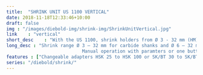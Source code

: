 ```yaml
---
title:  "SHRINK UNIT US 1100 VERTICAL"
date: 2018-11-18T12:33:46+10:00
draft: false
img : "/images/diebold-img/shrink-img/ShrinkUnitVertical.jpg"
link    : "vertical"
short_desc    : "With the US 1100, shrink holders from Ø 3 - 32 mm (HM) and Ø 6 - 32 (HSS) can be shrunk. " 
long_desc : "Shrink range Ø 3 – 32 mm for carbide shanks and Ø 6 – 32 mm for HSS shanks. The optional coil with pyrometer technology allows automatic and direct temperature control of the Shrink Chuck during heating.The Shrink Chuck can no more be overheated.
                            Manual operation with paramters or one button for manual operation. The safe and fast shrinking process does not need a prior identification of the Shrink Chuck."
features : ["Changeable adapters HSK 25 to HSK 100 or SK/BT 30 to SK/BT 50 to hold the ShrinkFit tool holders in the shrink position ", "With the universal tool clamping adapter it is possible to clamp all taper sizes centric ", "Installation of a length setting unit is possible", " For cool down of the ShrinkFit holders we recommend to use our chiller unit FKS 04S"]
series: "/diebold/shrink/"
---
```


